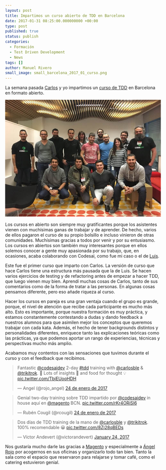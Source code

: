 ```yaml
---
layout: post
title: Impartimos un curso abierto de TDD en Barcelona
date: 2017-01-31 08:25:00.000000000 +00:00
type: post
published: true
status: publish
categories:
  - Formación
  - Test Driven Development
  - News
tags: []
author: Manuel Rivero
small_image: small_barcelona_2017_01_curso.png
---
```

<script async src="//platform.twitter.com/widgets.js" charset="utf-8"></script>

La semana pasada [Carlos](https://twitter.com/carlosble) y yo impartimos un [curso de TDD](http://www.codesai.com/curso-de-tdd/) en Barcelona en formato abierto.

<img src="/assets/barcelona_2017_01_foto_grupo.jpg" alt="asistentes al curso abierto de TDD en Barcelona"/>

Los cursos en abierto son siempre muy gratificantes porque los asistentes vienen con muchísimas ganas de trabajar y de aprender. De hecho, varios de ellos pagaron el curso de su propio bolsillo e incluso vinieron de otras comunidades. Muchísimas gracias a todos por venir y por su entusiasmo. Los cursos en abiertos son también muy interesantes porque en ellos solemos conocer a gente muy apasionada por su trabajo, que, en ocasiones, acaba colaborando con Codesai, como fue mi caso o el de [Luis](https://twitter.com/luisrovirosa).

Este fue el primer curso que imparto con Carlos. La versión de curso que hace Carlos tiene una estructura más pausada que la de Luis. Se hacen varios ejercicios de testing y de refactoring antes de empezar a hacer TDD, que luego vienen muy bien. Aprendí muchas cosas de Carlos, tanto de sus comentarios como de la forma de tratar a las personas. En algunas cosas pensamos diferente, pero eso añade riqueza al curso.

Hacer los cursos en pareja es una gran ventaja cuando el grupo es grande, porque, el nivel de atención que recibe cada participante es mucho más alto. Esto es importante, porque nuestra formación es muy práctica, y estamos constantemente contestando a dudas y dando feedback a nuestros alumnos para que asimilen mejor los conceptos que queremos trabajar con cada kata. Además, el hecho de tener backgrounds distintos y personalidades diferentes, enriquece tanto las explicaciones teóricas como las prácticas, ya que podemos aportar un rango de experiencias, técnicas y perspectivas mucho más amplio.

Acabamos muy contentos con las sensaciones que tuvimos durante el curso y con el feedback que recibimos.

<section class="twitter-embeds">
  <div class="row">
    <div class="col-md-offset-1 col-md-5 col-sm-12">
      <blockquote class="twitter-tweet" data-lang="es">
        <p lang="en" dir="ltr">Fantastic <a href="https://twitter.com/codesaidev">@codesaidev</a> 2-day <a href="https://twitter.com/hashtag/tdd?src=hash">#tdd</a> training with <a href="https://twitter.com/carlosble">@carlosble</a> &amp; <a href="https://twitter.com/trikitrok">@trikitrok</a>. 👏 Lots of insights 🎯 and food for thought 💡 <a href="https://t.co/TbjEUooHDH">pic.twitter.com/TbjEUooHDH</a></p>&mdash; Angel (@rojo_angel) <a href="https://twitter.com/rojo_angel/status/823973994466594817">24 de enero de 2017</a>
      </blockquote>
    </div>
    <div class="col-md-5 col-sm-12">
      <blockquote class="twitter-tweet" data-lang="es">
        <p lang="es" dir="ltr">Genial two-day training sobre TDD impartido por  <a href="https://twitter.com/codesaidev">@codesaidev</a> in house aquí en <a href="https://twitter.com/magento">@magento</a> BCN. <a href="https://t.co/rKr4ORiSl6">pic.twitter.com/rKr4ORiSl6</a></p>&mdash; Rubén Cougil (@rcougil) <a href="https://twitter.com/rcougil/status/823941312630161408">24 de enero de 2017</a>
      </blockquote>
  </div>
  </div>
  <div class="row">
    <div class="col-md-5 col-md-offset-4 col-sm-12">
      <blockquote class="twitter-tweet" data-lang="en"><p lang="es" dir="ltr">Dos días de TDD training de la mano de <a href="https://twitter.com/carlosble">@carlosble</a> y <a href="https://twitter.com/trikitrok">@trikitrok</a>. 100% recomendable 😀 <a href="https://t.co/8Zj28qBEDs">pic.twitter.com/8Zj28qBEDs</a></p>&mdash; Víctor Andevert (@victorandevert) <a href="https://twitter.com/victorandevert/status/823984066819227648">January 24, 2017</a>
      </blockquote>
    </div>
  </div>
</section>

Nos gustaría mucho darle las gracias a [Magento](https://twitter.com/magento) y especialmente a [Ángel Rojo](https://twitter.com/rojoangel) por acogernos en sus oficinas y organizarlo todo tan bien. Tanto la sala como el espacio que reservaron para relajarse y tomar café, como el catering estuvieron genial.


